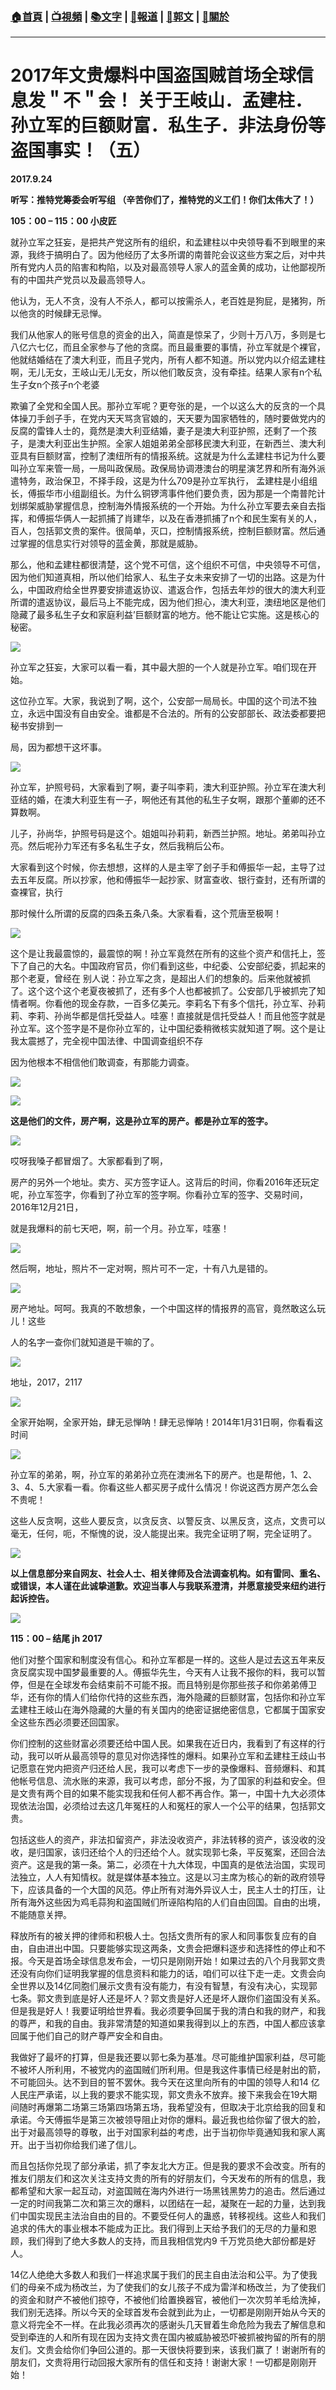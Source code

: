 ###  [:house:首頁](https://github.com/ourhimalayas/home) | [:tv:視頻](https://github.com/ourhimalayas/videos) | [:books:文字](https://github.com/ourhimalayas/txt) | [:newspaper:報道](https://github.com/ourhimalayas/news) | [:eagle:郭文](https://github.com/ourhimalayas/guomedia) | [:pray:關於](https://github.com/ourhimalayas/home/tree/master/about)
---
# **2017年文贵爆料中国盗国贼首场全球信息发＂不＂会！ 关于王岐山．孟建柱．孙立军的巨额财富．私生子．非法身份等盗国事实！（五）**



**2017.9.24**



**听写：推特党筹委会听写组 （辛苦你们了，推特党的义工们！你们太伟大了！）**
  







**105：00 – 115：00 小皮匠**

就孙立军之狂妄，是把共产党这所有的组织，和孟建柱以中央领导看不到眼里的来源，我终于搞明白了。因为他经历了太多所谓的南普陀会议这些方案之后，对中共所有党内人员的陷害和构陷，以及对最高领导人家人的蓝金黄的成功，让他鄙视所有的中国共产党员以及最高领导人。

他认为，无人不贪，没有人不杀人，都可以按需杀人，老百姓是狗屁，是猪狗，所以他贪的时候肆无忌惮。





我们从他家人的账号信息的资金的出入，简直是惊呆了，少则十万八万，多则是七八亿六七亿，而且全家参与了他的贪腐。而且最重要的事情，孙立军就是个裸官，他就结婚结在了澳大利亚，而且子党内，所有人都不知道。所以党内以介绍孟建柱啊，无儿无女，王岐山无儿无女，所以他们敢反贪，没有牵挂。结果人家有n个私生子女n个孩子n个老婆

欺骗了全党和全国人民。那孙立军呢？更夸张的是，一个以这么大的反贪的一个具体操刀手刽子手，在党内天天骂贪官娘的，天天要为国家牺牲的，随时要做党内的反腐的雷锋人士的，竟然是澳大利亚结婚，妻子是澳大利亚护照，还剩了一个孩子，是澳大利亚出生护照。全家人姐姐弟弟全部移民澳大利亚，在新西兰、澳大利亚具有巨额财富，控制了澳纽所有的情报系统。这就是为什么孟建柱书记为什么要叫孙立军来管一局，一局叫政保局。政保局协调港澳台的明星演艺界和所有海外派遣特务，政治保卫，不择手段，这是为什么709是孙立军执行， 孟建柱是小组组长，傅振华市小组副组长。为什么铜锣湾事件他们要负责，因为那是一个南普陀计划绑架威胁掌握信息，控制海外情报系统的一个开始。为什么孙立军要去亲自去指挥，和傅振华俩人一起抓捕了肖建华，以及在香港抓捕了n个和民生案有关的人，百人，包括郭文贵的案件。很简单，灭口，控制情报系统，控制巨额财富。然后通过掌握的信息实行对领导的蓝金黄，那就是威胁。



那么，他和孟建柱都很清楚，这个党不可信，这个组织不可信，中央领导不可信，因为他们知道真相，所以他们给家人、私生子女未来安排了一切的出路。这是为什么，中国政府给全世界要安排遣返协议、遣返合作，包括去年炒的很大的澳大利亚所谓的遣返协议，最后马上不能完成，因为他们担心，澳大利亚，澳纽地区是他们隐藏了最多私生子女和家庭利益’巨额财富的地方。他不能让它实施。这是核心的秘密。





[![](https://3.bp.blogspot.com/-UFSTWSxFDRw/Wch4_RvrmcI/AAAAAAAAAlk/fylMV3LOEGk4eNwSAH4pUKAzU84PiVt2QCLcBGAs/s400/41.png)](https://3.bp.blogspot.com/-UFSTWSxFDRw/Wch4_RvrmcI/AAAAAAAAAlk/fylMV3LOEGk4eNwSAH4pUKAzU84PiVt2QCLcBGAs/s1600/41.png)



孙立军之狂妄，大家可以看一看，其中最大胆的一个人就是孙立军。咱们现在开始。





这位孙立军。大家，我说到了啊，这个，公安部一局局长。中国的这个司法不独立，永远中国没有自由安全。谁都是不合法的。所有的公安部部长、政法委都要把秘书安排到一

局，因为都想干这坏事。



[![](https://4.bp.blogspot.com/-JfLvq_EHKBM/Wch5QWkYbkI/AAAAAAAAAlo/ycx7uk9tQMAlLhKBeBeKRlsTGgFo8LmegCLcBGAs/s400/42.png)](https://4.bp.blogspot.com/-JfLvq_EHKBM/Wch5QWkYbkI/AAAAAAAAAlo/ycx7uk9tQMAlLhKBeBeKRlsTGgFo8LmegCLcBGAs/s1600/42.png)







孙立军，护照号码，大家看到了啊，妻子叫李莉，澳大利亚护照。孙立军在澳大利亚结的婚，在澳大利亚生有一子，啊他还有其他的私生子女啊，跟那个董卿的还不算数啊。

儿子，孙尚华，护照号码是这个。姐姐叫孙莉莉，新西兰护照。地址。弟弟叫孙立亮。然后呢孙力军还有多名私生子女，然后我稍后公布。

大家看到这个时候，你去想想，这样的人是主宰了刽子手和傅振华一起，主导了过去五年反腐。所以抄家，他和傅振华一起抄家、财富查收、银行查封，还有所谓的查裸官，执行

那时候什么所谓的反腐的四条五条八条。大家看看，这个荒唐至极啊！



[![](https://1.bp.blogspot.com/-hjfjymU53ck/Wch5fU99lpI/AAAAAAAAAls/M2xxTAsWzvU9e5DOFhRbovpxsIqOdPnuACLcBGAs/s400/43.png)](https://1.bp.blogspot.com/-hjfjymU53ck/Wch5fU99lpI/AAAAAAAAAls/M2xxTAsWzvU9e5DOFhRbovpxsIqOdPnuACLcBGAs/s1600/43.png)





这个是让我最震惊的，最震惊的啊！孙立军竟然在所有的这些个资产和信托上，签下了自己的大名。中国政府官员，你们看到这些，中纪委、公安部纪委，抓起来的那个老夏，曾经在 别人说：孙立军之贪，是超出人们的想象的。后来他就被抓了。这个这个这个老夏夜被抓了，还有多个人也都被抓了。公安部几乎被抓完了知情者啊。你看他的现金存款，一百多亿美元。李莉名下有多个信托，孙立军、孙莉莉、李莉、孙尚华都是信托受益人。哇塞！直接就是信托受益人！而且他签字就是孙立军。这个签字是不是你孙立军的，让中国纪委稍微核实就知道了啊。这个是让我太震撼了，完全视中国法律、中国调查组织不存

因为他根本不相信他们敢调查，有那能力调查。



[![](https://3.bp.blogspot.com/-OZJFZs1h9RM/Wch5vCqBbjI/AAAAAAAAAlw/w42wwmJJQLM-Z9QPwsbUekcR5s6X-6wfACLcBGAs/s400/44.png)](https://3.bp.blogspot.com/-OZJFZs1h9RM/Wch5vCqBbjI/AAAAAAAAAlw/w42wwmJJQLM-Z9QPwsbUekcR5s6X-6wfACLcBGAs/s1600/44.png)





[![](https://1.bp.blogspot.com/-gPbKmULFcDI/Wch51djDTRI/AAAAAAAAAl0/Idy8kBq5uuwjz32LyXSyoS0Oi6YKrdBYQCLcBGAs/s400/45.png)](https://1.bp.blogspot.com/-gPbKmULFcDI/Wch51djDTRI/AAAAAAAAAl0/Idy8kBq5uuwjz32LyXSyoS0Oi6YKrdBYQCLcBGAs/s1600/45.png)







**这是他们的文件，房产啊，这是孙立军的房产。都是孙立军的签字。**



[![](https://3.bp.blogspot.com/-Fbdy8MHWwXg/Wch6L84TWbI/AAAAAAAAAl4/9pLdZWBXvaghQZLU1eDhRcy_Mdwadyd3wCLcBGAs/s400/46.png)](https://3.bp.blogspot.com/-Fbdy8MHWwXg/Wch6L84TWbI/AAAAAAAAAl4/9pLdZWBXvaghQZLU1eDhRcy_Mdwadyd3wCLcBGAs/s1600/46.png)





哎呀我嗓子都冒烟了。大家都看到了啊，



房产的另外一个地址。卖方、买方签字证人。这背后的时间，你看2016年还玩定呢，孙立军签字，你看到了孙立军的签字啊。你看孙立军的签字、交易时间，2016年12月21日，

就是我爆料的前七天吧，啊，前一个月。孙立军，哇塞！



[![](https://3.bp.blogspot.com/-cplq2fH3wFw/Wch6dTMwTVI/AAAAAAAAAl8/iAvg7dm6sVoXEtH8IESGDzgangSrkkOuQCLcBGAs/s400/47.png)](https://3.bp.blogspot.com/-cplq2fH3wFw/Wch6dTMwTVI/AAAAAAAAAl8/iAvg7dm6sVoXEtH8IESGDzgangSrkkOuQCLcBGAs/s1600/47.png)







然后啊，地址，照片不一定对啊，照片可不一定，十有八九是错的。

[![](https://3.bp.blogspot.com/-wOZlUsj-oTU/Wch7Mvr3J5I/AAAAAAAAAmI/9kytMNi9cCo9Y8ZnBUgznCSzRvbTNeNyACLcBGAs/s400/48.png)](https://3.bp.blogspot.com/-wOZlUsj-oTU/Wch7Mvr3J5I/AAAAAAAAAmI/9kytMNi9cCo9Y8ZnBUgznCSzRvbTNeNyACLcBGAs/s1600/48.png)



房产地址。呵呵。我真的不敢想象，一个中国这样的情报界的高官，竟然敢这么玩儿！这些





人的名字一查你们就知道是干嘛的了。





[![](https://4.bp.blogspot.com/-XmZ0ufkr0ds/Wch7d-fbwsI/AAAAAAAAAmM/eWB5MIudGjEaL4rtEOY_udoWJRSSYBhkQCLcBGAs/s400/49.png)](https://4.bp.blogspot.com/-XmZ0ufkr0ds/Wch7d-fbwsI/AAAAAAAAAmM/eWB5MIudGjEaL4rtEOY_udoWJRSSYBhkQCLcBGAs/s1600/49.png)







地址，2017，2117

[![](https://4.bp.blogspot.com/-GEPmqyprd1I/Wch7pDQ_DtI/AAAAAAAAAmQ/vH3FeYxMGeEXkuJP4XpKUdO06TGXXRQ0gCLcBGAs/s400/50.png)](https://4.bp.blogspot.com/-GEPmqyprd1I/Wch7pDQ_DtI/AAAAAAAAAmQ/vH3FeYxMGeEXkuJP4XpKUdO06TGXXRQ0gCLcBGAs/s1600/50.png)



全家开始啊，全家开始，肆无忌惮呐！肆无忌惮呐！2014年1月31日啊，你看看这时间



[![](https://3.bp.blogspot.com/-R47WXUTRJl8/Wch7zXAXE5I/AAAAAAAAAmU/JdCQS4KLdBI2GEASHSyuUQ2axH2yu6_qACLcBGAs/s400/51.png)](https://3.bp.blogspot.com/-R47WXUTRJl8/Wch7zXAXE5I/AAAAAAAAAmU/JdCQS4KLdBI2GEASHSyuUQ2axH2yu6_qACLcBGAs/s1600/51.png)







孙立军的弟弟，啊，孙立军的弟弟孙立亮在澳洲名下的房产。也是帮他，1、2、3、4、5.大家看一看。你看这些人都买房子成什么情况！你说这西方房产怎么会不贵呢！

这些人反贪啊，这些人要反贪，以贪反贪、以警反贪、以黑反贪，这点，文贵可以毫无，任何，呃，不惭愧的说，没人能提出来。我完全证明了啊，完全证明了。

[![](https://1.bp.blogspot.com/-N1BDuKiqEKk/Wch794FUqbI/AAAAAAAAAmY/ypICuD71w9kMnHRdv0rSbyjfRS-f8Fm0QCLcBGAs/s400/52.png)](https://1.bp.blogspot.com/-N1BDuKiqEKk/Wch794FUqbI/AAAAAAAAAmY/ypICuD71w9kMnHRdv0rSbyjfRS-f8Fm0QCLcBGAs/s1600/52.png)







**以上信息部分来自网友、社会人士、相关律师及合法调查机构。如有雷同、重名、或错误，本人谨在此诚挚道歉。欢迎当事人与我联系澄清，并愿意接受来纽约进行起诉控告。**



**[![](https://2.bp.blogspot.com/-YYLX-pz1vjk/Wch8H4hesOI/AAAAAAAAAmc/N-1NCCeXAo4xfHxxx-PnZOf9TKmBxtmPACLcBGAs/s400/53.png)](https://2.bp.blogspot.com/-YYLX-pz1vjk/Wch8H4hesOI/AAAAAAAAAmc/N-1NCCeXAo4xfHxxx-PnZOf9TKmBxtmPACLcBGAs/s1600/53.png)**







**115：00 – 结尾 jh 2017**

他们对整个国家和制度没有信心。和孙立军都是一样的。这些人是过去这五年来反贪反腐实现中国梦最重要的人。傅振华先生，今天有人让我不报你的料，我可以暂停，但是在全球发布会结束前不可能不报。而且特别是你那些孩子和你弟弟傅卫华，还有你的情人们给你代持的这些东西，海外隐藏的巨额财富，包括你和孙立军孟建柱王岐山在海外隐藏的大量的有关国内的绝密证据绝密信息，它都属于国家安全这些东西必须要还回国家。

你们控制的这些财富必须要还给中国人民。如果我在近日内，我看到了有这样的行动，我可以听从最高领导的意见对你选择性的爆料。如果孙立军和孟建柱王歧山书记愿意在党内把资产归还给人民，我可以考虑下一步的录像爆料、音频爆料、和其他帐号信息、流水账的来源，我可以考虑，部分不报，为了国家的利益和安全。但是文贵有两个目的如果不能实现我和任何人都不再合作。第一，中国十九大必须体现依法治国，必须给过去这几年冤枉的人和冤枉的家人一个公平的结果，包括郭文贵。

包括这些人的资产，非法扣留资产，非法没收资产，非法转移的资产，该没收的没收，是归国家，该归还给个人的归还给个人。就实现郭七条，平反冤案，还回合法资产。这是我的第一条。第二，必须在十九大体现，中国真的是依法治国，实现司法独立，人人有知情权。就是媒体基本独立。这是以习主席为核心的新的政府领导下，应该具备的一个大国的风范。停止所有对海外异议人士，民主人士的打压，让所有海外这些因为鸡毛蒜狗和盗国贼们所诬陷构陷的人们自由回国。自由的出境，不能随意关押。

释放所有的被关押的律师和积极人士。包括文贵所有的家人和同事恢复应有的自由，自由进出中国。只要能够实现这两条，文贵会把爆料逐步和选择性的停止和不报。今天是首场全球信息发布会，一切只是刚刚开始！如果过去的八个月我郭文贵还没有向你们证明我掌握的信息资料和能力的话，咱们可以往下走一走。文贵会向全世界以及14亿同胞们展示文贵有没有能力，有没有智慧，有没有决心，实现郭七条。郭文贵到底是好人还是坏人？郭文贵是好人还是坏人跟你们盗国没有关系。但是我是好人！我要证明给世界看。我必须要争回属于我的清白和我的财产，和我的尊严，和我的自由。我非常清楚的知道如果我得到以上的东西，中国人都应该拿回属于他们自己的财产尊严安全和自由。

我做好了最坏的打算，但是我还要以郭七条为基准。尽可能维护国家利益，尽可能不被坏人所利用，不被党内的盗国贼们所利用。但是我这件事情已经是射出的箭，不可能回头。达不到目的誓不罢休。我今天在这里向所有的中国的领导人和14 亿人民庄严承诺，以上我的要求不能实现，郭文贵永不放弃。接下来我会在19大期间随时再爆第二场第三场第四场第五场，我希望没有，但取决于北京给我的回复和承诺。今天傅振华是第三次被领导阻止对你的爆料。最近我也给你留了很大的脸，出于对最高领导的尊敬，出于对国家利益的考虑，出于当初你毕竟通知我和家人离开。出于当初你给我们递了信儿。

而且包括你兑现了部分承诺，抓了李友北大方正。但是我的要求不会改变。所有的推友们朋友们和这次关注支持文贵的所有的好朋友们，今天发布的所有的信息，我都希望和大家一起互动，对盗国贼在海内外进行一场黑钱黑势力的追击。然后通过一定的时间我第二次和第三次的爆料，以团结在一起，凝聚在一起的力量，达到我们中国实现民主法治自由的目的。不要受任何人的蛊惑，转移视线。这些人和我们追求的伟大的事业根本不能成为正比。我们得到上天给予我们的无尽的力量和恩顾，我们得到了绝大多数人的支持，而且我相信党内9 千万党员绝大部份都是好人。

14亿人绝绝大多数人和我们一样追求属于我们的民主自由法治和公平。为了使我们的母亲不成为杨改兰，为了使我们的女儿孩子不成为雷洋和杨改兰，为了使我们的资金和财产不被他们掠夺，不被他们给置换器官，被他们一次次剪羊毛给洗掉，我们别无选择。所以今天的全球首发布会就到此为止，一切都是刚刚开始从今天的意义将完全不一样。在此我必须再次的感谢头几天冒着生命危险为我去了解信息和受到牵连的人和所有现在因为支持文贵在国内被威胁被恐吓被抓被拘留的所有的朋友们。文贵会给你们争回公道的。那一天很快将要到来，该我们赢了！谢谢所有的朋友们，文贵将用行动回报大家所有的信任和支持！谢谢大家！一切都是刚刚开始！
<u></u><sub></sub><sup></sup><strike></strike>